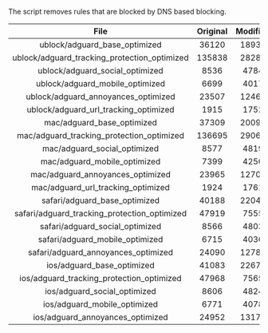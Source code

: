 The script removes rules that are blocked by DNS based blocking.


| File | Original | Modified |
|:----:|:-----:|:-----:|
| ublock/adguard_base_optimized | 36120 | 18933 |
| ublock/adguard_tracking_protection_optimized | 135838 | 28283 |
| ublock/adguard_social_optimized | 8536 | 4784 |
| ublock/adguard_mobile_optimized | 6699 | 4017 |
| ublock/adguard_annoyances_optimized | 23507 | 12469 |
| ublock/adguard_url_tracking_optimized | 1915 | 1752 |
| mac/adguard_base_optimized | 37309 | 20099 |
| mac/adguard_tracking_protection_optimized | 136695 | 29060 |
| mac/adguard_social_optimized | 8577 | 4819 |
| mac/adguard_mobile_optimized | 7399 | 4250 |
| mac/adguard_annoyances_optimized | 23965 | 12707 |
| mac/adguard_url_tracking_optimized | 1924 | 1761 |
| safari/adguard_base_optimized | 40188 | 22049 |
| safari/adguard_tracking_protection_optimized | 47919 | 7555 |
| safari/adguard_social_optimized | 8566 | 4803 |
| safari/adguard_mobile_optimized | 6715 | 4036 |
| safari/adguard_annoyances_optimized | 24090 | 12780 |
| ios/adguard_base_optimized | 41083 | 22675 |
| ios/adguard_tracking_protection_optimized | 47968 | 7565 |
| ios/adguard_social_optimized | 8606 | 4824 |
| ios/adguard_mobile_optimized | 6771 | 4078 |
| ios/adguard_annoyances_optimized | 24952 | 13173 |